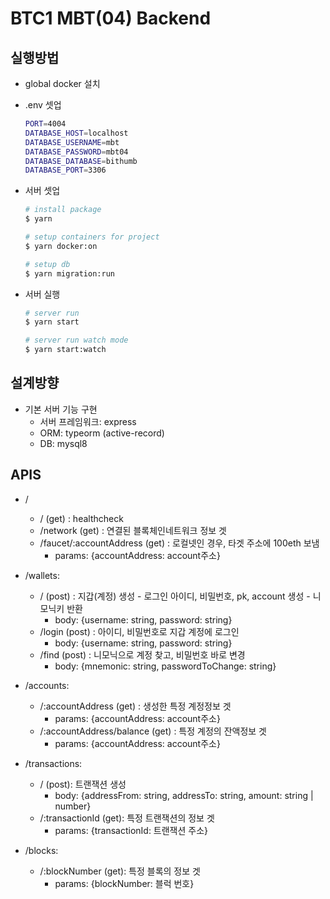 # BTC1 MBT(04) Backend

## 실행방법
 - global docker 설치

 - .env 셋업
    ```bash
    PORT=4004
    DATABASE_HOST=localhost
    DATABASE_USERNAME=mbt
    DATABASE_PASSWORD=mbt04
    DATABASE_DATABASE=bithumb
    DATABASE_PORT=3306
    ```

 - 서버 셋업
    ```bash
    # install package
    $ yarn

    # setup containers for project
    $ yarn docker:on

    # setup db
    $ yarn migration:run
    ```

- 서버 실행
    ```bash
    # server run
    $ yarn start

    # server run watch mode
    $ yarn start:watch
    ```

## 설계방향
 - 기본 서버 기능 구현
    - 서버 프레임워크: express
    - ORM: typeorm (active-record)
    - DB: mysql8

## APIS
 - /
   - / (get) : healthcheck
   - /network (get) : 연결된 블록체인네트워크 정보 겟
   - /faucet/:accountAddress (get) : 로컬넷인 경우, 타겟 주소에 100eth 보냄
      - params: {accountAddress: account주소}

 - /wallets:
   - / (post) : 지갑(계정) 생성 - 로그인 아이디, 비밀번호, pk, account 생성 - 니모닉키 반환
      - body: {username: string, password: string}
   - /login (post) : 아이디, 비밀번호로 지갑 계정에 로그인
      - body: {username: string, password: string}
   - /find (post) : 니모닉으로 계정 찾고, 비밀번호 바로 변경
      - body: {mnemonic: string, passwordToChange: string}

 - /accounts:
   - /:accountAddress (get) : 생성한 특정 계정정보 겟
      - params: {accountAddress: account주소}
   - /:accountAddress/balance (get) : 특정 계정의 잔액정보 겟
      - params: {accountAddress: account주소}

 - /transactions:
   - / (post): 트랜잭션 생성
      - body: {addressFrom: string, addressTo: string, amount: string | number}
   - /:transactionId (get): 특정 트랜잭션의 정보 겟
      - params: {transactionId: 트랜잭션 주소}

 - /blocks:
   - /:blockNumber (get): 특정 블록의 정보 겟
      - params: {blockNumber: 블럭 번호}